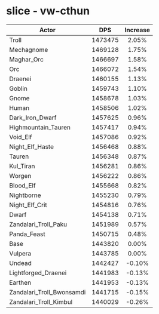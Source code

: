 # slice - vw-cthun
| Actor | DPS | Increase |
|---|:---:|:---:|
|Troll|1473475|2.05%|
|Mechagnome|1469128|1.75%|
|Maghar_Orc|1466697|1.58%|
|Orc|1466072|1.54%|
|Draenei|1460155|1.13%|
|Goblin|1459743|1.10%|
|Gnome|1458678|1.03%|
|Human|1458506|1.02%|
|Dark_Iron_Dwarf|1457625|0.96%|
|Highmountain_Tauren|1457417|0.94%|
|Void_Elf|1457086|0.92%|
|Night_Elf_Haste|1456468|0.88%|
|Tauren|1456348|0.87%|
|Kul_Tiran|1456281|0.86%|
|Worgen|1456222|0.86%|
|Blood_Elf|1455668|0.82%|
|Nightborne|1455230|0.79%|
|Night_Elf_Crit|1454816|0.76%|
|Dwarf|1454138|0.71%|
|Zandalari_Troll_Paku|1451989|0.57%|
|Panda_Feast|1450715|0.48%|
|Base|1443820|0.00%|
|Vulpera|1443785|0.00%|
|Undead|1442427|-0.10%|
|Lightforged_Draenei|1441983|-0.13%|
|Earthen|1441953|-0.13%|
|Zandalari_Troll_Bwonsamdi|1441715|-0.15%|
|Zandalari_Troll_Kimbul|1440029|-0.26%|
